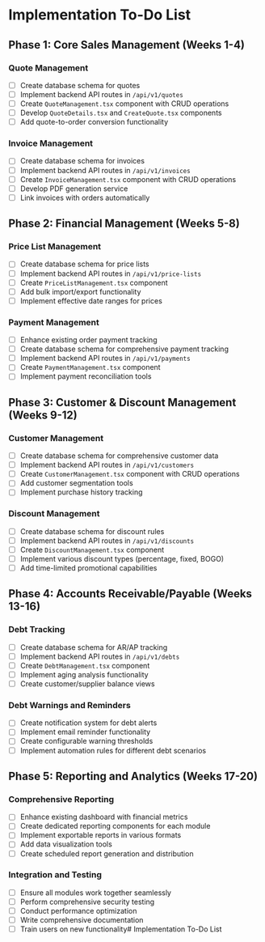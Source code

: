 # Implementation To-Do List

## Phase 1: Core Sales Management (Weeks 1-4)

### Quote Management
- [ ] Create database schema for quotes
- [ ] Implement backend API routes in `/api/v1/quotes`
- [ ] Create `QuoteManagement.tsx` component with CRUD operations
- [ ] Develop `QuoteDetails.tsx` and `CreateQuote.tsx` components
- [ ] Add quote-to-order conversion functionality

### Invoice Management
- [ ] Create database schema for invoices
- [ ] Implement backend API routes in `/api/v1/invoices`
- [ ] Create `InvoiceManagement.tsx` component with CRUD operations
- [ ] Develop PDF generation service
- [ ] Link invoices with orders automatically

## Phase 2: Financial Management (Weeks 5-8)

### Price List Management
- [ ] Create database schema for price lists
- [ ] Implement backend API routes in `/api/v1/price-lists`
- [ ] Create `PriceListManagement.tsx` component
- [ ] Add bulk import/export functionality
- [ ] Implement effective date ranges for prices

### Payment Management
- [ ] Enhance existing order payment tracking
- [ ] Create database schema for comprehensive payment tracking
- [ ] Implement backend API routes in `/api/v1/payments`
- [ ] Create `PaymentManagement.tsx` component
- [ ] Implement payment reconciliation tools

## Phase 3: Customer & Discount Management (Weeks 9-12)

### Customer Management
- [ ] Create database schema for comprehensive customer data
- [ ] Implement backend API routes in `/api/v1/customers`
- [ ] Create `CustomerManagement.tsx` component with CRUD operations
- [ ] Add customer segmentation tools
- [ ] Implement purchase history tracking

### Discount Management
- [ ] Create database schema for discount rules
- [ ] Implement backend API routes in `/api/v1/discounts`
- [ ] Create `DiscountManagement.tsx` component
- [ ] Implement various discount types (percentage, fixed, BOGO)
- [ ] Add time-limited promotional capabilities

## Phase 4: Accounts Receivable/Payable (Weeks 13-16)

### Debt Tracking
- [ ] Create database schema for AR/AP tracking
- [ ] Implement backend API routes in `/api/v1/debts`
- [ ] Create `DebtManagement.tsx` component
- [ ] Implement aging analysis functionality
- [ ] Create customer/supplier balance views

### Debt Warnings and Reminders
- [ ] Create notification system for debt alerts
- [ ] Implement email reminder functionality
- [ ] Create configurable warning thresholds
- [ ] Implement automation rules for different debt scenarios

## Phase 5: Reporting and Analytics (Weeks 17-20)

### Comprehensive Reporting
- [ ] Enhance existing dashboard with financial metrics
- [ ] Create dedicated reporting components for each module
- [ ] Implement exportable reports in various formats
- [ ] Add data visualization tools
- [ ] Create scheduled report generation and distribution

### Integration and Testing
- [ ] Ensure all modules work together seamlessly
- [ ] Perform comprehensive security testing
- [ ] Conduct performance optimization
- [ ] Write comprehensive documentation
- [ ] Train users on new functionality# Implementation To-Do List

